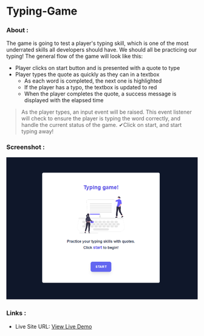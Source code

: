 # Typing-Game
### About :

The game is going to test a player's typing skill, which is one of the most underrated skills all developers should have. We should all be practicing our typing! The general flow of the game will look like this:

- Player clicks on start button and is presented with a quote to type
- Player types the quote as quickly as they can in a textbox
    - As each word is completed, the next one is highlighted
    - If the player has a typo, the textbox is updated to red
    - When the player completes the quote, a success message is displayed with the elapsed time

> As the player types, an input event will be raised. This event listener will check to ensure the player is typing the word correctly, and handle the current status of the game.
✔Click on start, and start typing away!
>

### Screenshot :

![](./screenshot.png)

### Links :

- Live Site URL: [View Live Demo](https://typing-game-teal-eight.vercel.app/)
